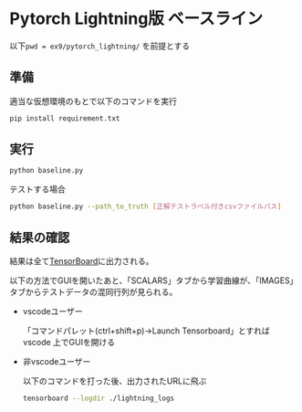 # Pytorch Lightning版 ベースライン

以下`pwd = ex9/pytorch_lightning/` を前提とする

## 準備
適当な仮想環境のもとで以下のコマンドを実行
```sh
pip install requirement.txt
```


## 実行

```sh
python baseline.py
```
テストする場合
```sh
python baseline.py --path_to_truth [正解テストラベル付きcsvファイルパス]
```

## 結果の確認

結果は全て[TensorBoard](https://www.tensorflow.org/tensorboard?hl=ja)に出力される。

以下の方法でGUIを開いたあと、「SCALARS」タブから学習曲線が、「IMAGES」タブからテストデータの混同行列が見られる。

- vscodeユーザー

  「コマンドパレット(ctrl+shift+p)->Launch Tensorboard」とすれば vscode 上でGUIを開ける

- 非vscodeユーザー

  以下のコマンドを打った後、出力されたURLに飛ぶ
  ```sh
  tensorboard --logdir ./lightning_logs
  ```
